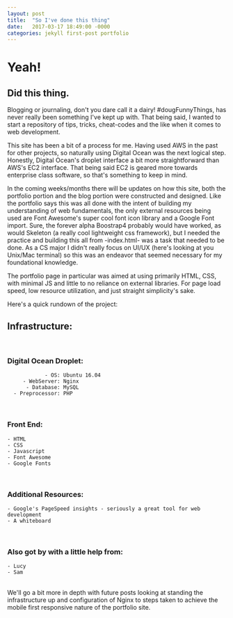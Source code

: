```yaml
---
layout: post
title:  "So I've done this thing"
date:   2017-03-17 18:49:00 -0000
categories: jekyll first-post portfolio
---
```

# Yeah!

## Did this thing.

<!--excerpt-->

Blogging or journaling, don't you dare call it a dairy! #dougFunnyThings, has never really been something I've kept up with.
That being said, I wanted to start a repository of tips, tricks, cheat-codes and the like when it comes to web development.

This site has been a bit of a process for me. Having used AWS in the past for other projects, so naturally using Digital Ocean was the next logical step. Honestly, Digital Ocean's droplet interface a bit more straightforward than AWS's EC2 interface. That being said EC2 is geared more towards enterprise class software, so that's something to keep in mind.

In the coming weeks/months there will be updates on how this site, both the portfolio portion and the blog portion were constructed and designed. Like the portfolio says this was all done with the intent of building my understanding of web fundamentals, the only external resources being used are Font Awesome's super cool font icon library and a Google Font import. Sure, the forever alpha Boostrap4 probably would have worked, as would Skeleton (a really cool lightweight css framework), but I needed the practice and building this all from -index.html- was a task that needed to be done. As a CS major I didn't really focus on UI/UX (here's looking at you Unix/Mac terminal) so this was an endeavor that seemed necessary for my foundational knowledge.

The portfolio page in particular was aimed at using primarily HTML, CSS, with minimal JS and little to no reliance on external libraries. For page load speed, low resource utilization, and just straight simplicity's sake.

Here's a quick rundown of the project:


## Infrastructure:
<br />

### Digital Ocean Droplet:

                - OS: Ubuntu 16.04
         - WebServer: Nginx
          - Database: MySQL
      - Preprocessor: PHP
<br />

### Front End:

    - HTML
    - CSS
    - Javascript
    - Font Awesome
    - Google Fonts
<br />

### Additional Resources:

    - Google's PageSpeed insights - seriously a great tool for web development
    - A whiteboard
<br />

### Also got by with a little help from:
    - Lucy
    - Sam
<br />
We'll go a bit more in depth with future posts looking at standing the infrastructure up and configuration of Nginx to steps taken to achieve the mobile first responsive nature of the portfolio site.

